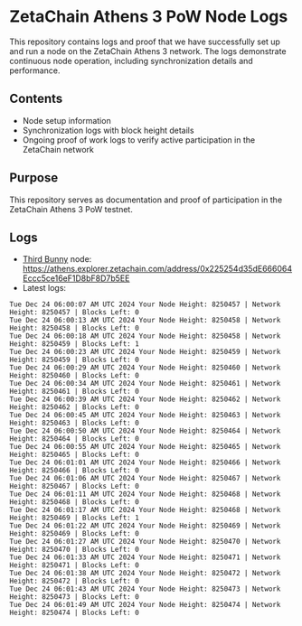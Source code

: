 # ZetaChain Athens 3 PoW Node Logs
This repository contains logs and proof that we have successfully set up and run a node on the ZetaChain Athens 3 network. The logs demonstrate continuous node operation, including synchronization details and performance.

## Contents
- Node setup information
- Synchronization logs with block height details
- Ongoing proof of work logs to verify active participation in the ZetaChain network

## Purpose
This repository serves as documentation and proof of participation in the ZetaChain Athens 3 PoW testnet.

## Logs

- [Third Bunny](https://thirdbunny.xyz/) node: https://athens.explorer.zetachain.com/address/0x225254d35dE666064Eccc5ce16eF1D8bF8D7b5EE
- Latest logs:
```
Tue Dec 24 06:00:07 AM UTC 2024 Your Node Height: 8250457 | Network Height: 8250457 | Blocks Left: 0
Tue Dec 24 06:00:13 AM UTC 2024 Your Node Height: 8250458 | Network Height: 8250458 | Blocks Left: 0
Tue Dec 24 06:00:18 AM UTC 2024 Your Node Height: 8250458 | Network Height: 8250459 | Blocks Left: 1
Tue Dec 24 06:00:23 AM UTC 2024 Your Node Height: 8250459 | Network Height: 8250459 | Blocks Left: 0
Tue Dec 24 06:00:29 AM UTC 2024 Your Node Height: 8250460 | Network Height: 8250460 | Blocks Left: 0
Tue Dec 24 06:00:34 AM UTC 2024 Your Node Height: 8250461 | Network Height: 8250461 | Blocks Left: 0
Tue Dec 24 06:00:39 AM UTC 2024 Your Node Height: 8250462 | Network Height: 8250462 | Blocks Left: 0
Tue Dec 24 06:00:45 AM UTC 2024 Your Node Height: 8250463 | Network Height: 8250463 | Blocks Left: 0
Tue Dec 24 06:00:50 AM UTC 2024 Your Node Height: 8250464 | Network Height: 8250464 | Blocks Left: 0
Tue Dec 24 06:00:55 AM UTC 2024 Your Node Height: 8250465 | Network Height: 8250465 | Blocks Left: 0
Tue Dec 24 06:01:01 AM UTC 2024 Your Node Height: 8250466 | Network Height: 8250466 | Blocks Left: 0
Tue Dec 24 06:01:06 AM UTC 2024 Your Node Height: 8250467 | Network Height: 8250467 | Blocks Left: 0
Tue Dec 24 06:01:11 AM UTC 2024 Your Node Height: 8250468 | Network Height: 8250468 | Blocks Left: 0
Tue Dec 24 06:01:17 AM UTC 2024 Your Node Height: 8250468 | Network Height: 8250469 | Blocks Left: 1
Tue Dec 24 06:01:22 AM UTC 2024 Your Node Height: 8250469 | Network Height: 8250469 | Blocks Left: 0
Tue Dec 24 06:01:27 AM UTC 2024 Your Node Height: 8250470 | Network Height: 8250470 | Blocks Left: 0
Tue Dec 24 06:01:33 AM UTC 2024 Your Node Height: 8250471 | Network Height: 8250471 | Blocks Left: 0
Tue Dec 24 06:01:38 AM UTC 2024 Your Node Height: 8250472 | Network Height: 8250472 | Blocks Left: 0
Tue Dec 24 06:01:43 AM UTC 2024 Your Node Height: 8250473 | Network Height: 8250473 | Blocks Left: 0
Tue Dec 24 06:01:49 AM UTC 2024 Your Node Height: 8250474 | Network Height: 8250474 | Blocks Left: 0
```
